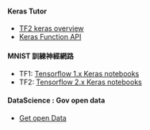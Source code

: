 #### Keras Tutor
* [TF2 keras overview](https://github.com/jumbokh/nknu-class/blob/main/notebooks/001_keras_overview.ipynb)
* [Keras Function API](https://github.com/jumbokh/nknu-class/blob/main/notebooks/002_keras_function.ipynb)
#### MNIST 訓練神經網路
* TF1: [Tensorflow 1.x Keras notebooks](https://github.com/jumbokh/nknu-class/blob/main/notebooks/01_1_%E6%A8%99%E6%BA%96%E7%A5%9E%E7%B6%93%E7%B6%B2%E8%B7%AF%E5%81%9A%E6%89%8B%E5%AF%AB%E8%BE%A8%E8%AD%98%EF%BC%88MNIST%EF%BC%89.ipynb)
* TF2: [Tensorflow 2.x Keras notebooks](https://github.com/jumbokh/nknu-class/blob/main/notebooks/DL_TF2_Ch01_Workshop_TensorFlow_2_0_Environment_Setup_and_Testing.ipynb)
#### DataScience : Gov open data
* [Get open Data](https://github.com/jumbokh/nknu-class/blob/main/notebooks/Get_openData.ipynb)
